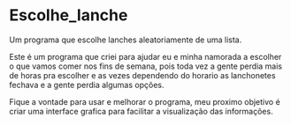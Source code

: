 # Escolhe_lanche
Um programa que escolhe lanches aleatoriamente de uma lista.

Este é um programa que criei para ajudar eu e minha namorada a escolher o que vamos comer nos fins de semana, pois toda vez a gente perdia mais de horas pra escolher
e as vezes dependendo do horario as lanchonetes fechava e a gente perdia algumas opções.

Fique a vontade para usar e melhorar o programa, meu proximo objetivo é criar uma interface grafica para facilitar a visualização das informações.
